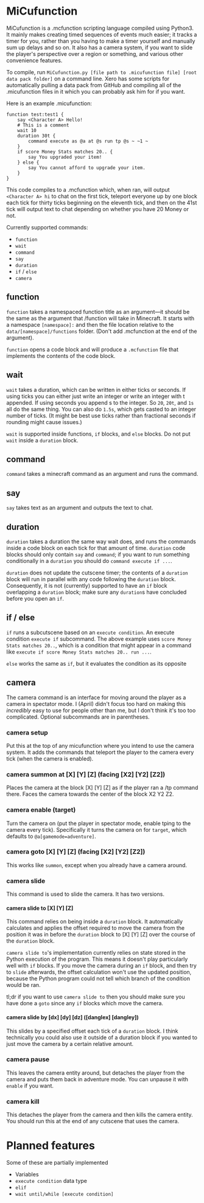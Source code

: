# MiCufunction
MiCufunction is a .mcfunction scripting language compiled using Python3. It mainly makes creating timed sequences of events much easier; it tracks a timer for you, rather than you having to make a timer yourself and manually sum up delays and so on. It also has a camera system, if you want to slide the player's perspective over a region or something, and various other convenience features.

To compile, run `MiCufunction.py [file path to .micufunction file] [root data pack folder]` on a command line. Xero has some scripts for automatically pulling a data pack from GitHub and compiling all of the .micufunction files in it which you can probably ask him for if you want. 

Here is an example .micufunction:
```
function test:test1 {
    say <Character A> Hello!
    # This is a comment
    wait 10
    duration 30t {
        command execute as @a at @s run tp @s ~ ~1 ~
    }
    if score Money Stats matches 20.. {
        say You upgraded your item!
    } else {
        say You cannot afford to upgrade your item.
    }
}
```

This code compiles to a .mcfunction which, when ran, will output `<Character A> hi` to chat on the first tick, teleport everyone up by one block each tick for thirty ticks beginning on the eleventh tick, and then on the 41st tick will output text to chat depending on whether you have 20 Money or not. 

Currently supported commands:
- `function`
- `wait`
- `command`
- `say`
- `duration`
- `if` / `else`
- `camera`

## function
`function` takes a namespaced function title as an argument—it should be the same as the argument that /function will take in Minecraft. It starts with a namespace `[namespace]:` and then the file location relative to the `data/[namespace]/functions` folder. (Don't add .mcfunction at the end of the argument).

`function` opens a code block and will produce a `.mcfunction` file that implements the contents of the code block.

## wait
`wait` takes a duration, which can be written in either ticks or seconds. If using ticks you can either just write an integer or write an integer with t appended. If using seconds you append s to the integer. So `20`, `20t`, and `1s` all do the same thing. You can also do `1.5s`, which gets casted to an integer number of ticks. (It might be best use ticks rather than fractional seconds if rounding might cause issues.)

`wait` is supported inside functions, `if` blocks, and `else` blocks. Do not put `wait` inside a `duration` block.

## command
`command` takes a minecraft command as an argument and runs the command.

## say
`say` takes text as an argument and outputs the text to chat.

## duration
`duration` takes a duration the same way wait does, and runs the commands inside a code block on each tick for that amount of time. `duration` code blocks should only contain `say` and `command`; if you want to run something conditionally in a `duration` you should do `command execute if ...`. 

`duration` does not update the cutscene timer; the contents of a `duration` block will run in parallel with any code following the `duration` block. Consequently, it is not (currently) supported to have an `if` block overlapping a `duration` block; make sure any `duration`s have concluded before you open an `if`.

## if / else
`if` runs a subcutscene based on an `execute condition`. An execute condition `execute if` subcommand. The above example uses `score Money Stats matches 20..`, which is a condition that might appear in a command like `execute if score Money Stats matches 20.. run ...`.

`else` works the same as `if`, but it evaluates the condition as its opposite

## camera
The camera command is an interface for moving around the player as a camera in spectator mode. I (April) didn't focus too hard on making this *incredibly* easy to use for people other than me, but I don't think it's too too complicated.
Optional subcommands are in parentheses.

### camera setup
Put this at the top of any micufunction where you intend to use the camera system. It adds the commands that teleport the player to the camera every tick (when the camera is enabled).

### camera summon at [X] [Y] [Z] (facing [X2] [Y2] [Z2])
Places the camera at the block [X] [Y] [Z] as if the player ran a /tp command there.
Faces the camera towards the center of the block X2 Y2 Z2.

### camera enable (target)
Turn the camera on (put the player in spectator mode, enable tping to the camera every tick).
Specifically it turns the camera on for `target`, which defaults to `@a[gamemode=adventure]`.

### camera goto [X] [Y] [Z] (facing [X2] [Y2] [Z2])
This works like `summon`, except when you already have a camera around.

### camera slide
This command is used to slide the camera. It has two versions.

#### camera slide to [X] [Y] [Z]
This command relies on being inside a `duration` block. It automatically calculates and applies the offset required to move the camera from the position it was in before the `duration` block to [X] [Y] [Z] over the course of the `duration` block.

`camera slide to`'s implementation currently relies on state stored in the Python execution of the program. This means it doesn't play particularly well with `if` blocks. If you move the camera during an `if` block, and then try to `slide` afterwards, the offset calculation won't use the updated position, because the Python program could not tell which branch of the condition would be ran.

tl;dr if you want to use `camera slide to` then you should make sure you have done a `goto` since any `if` blocks which move the camera.

#### camera slide by [dx] [dy] [dz] ([danglex] [dangley])
This slides by a specified offset each tick of a `duration` block. I think technically you could also use it outside of a duration block if you wanted to just move the camera by a certain relative amount.

### camera pause
This leaves the camera entity around, but detaches the player from the camera and puts them back in adventure mode. You can unpause it with `enable` if you want.

### camera kill
This detaches the player from the camera and then kills the camera entity.
You should run this at the end of any cutscene that uses the camera.

# Planned features
Some of these are partially implemented
- Variables
- `execute condition` data type
- `elif`
- `wait until/while [execute condition]`
